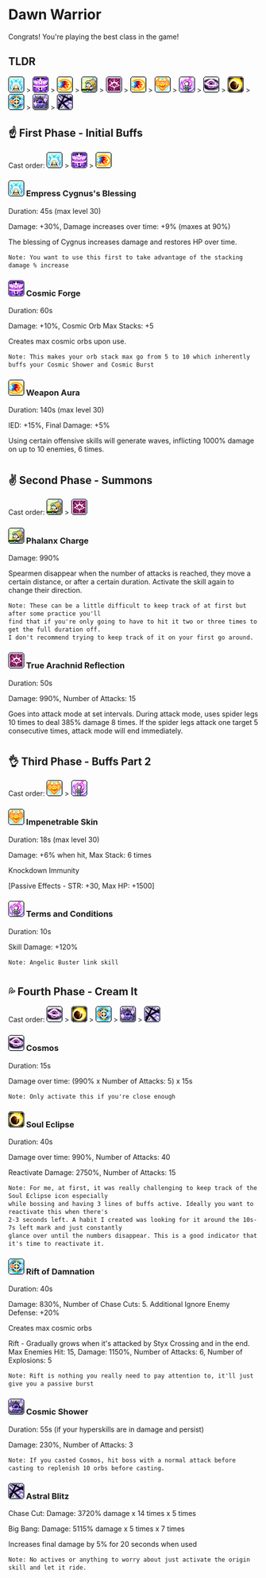 # Dawn Warrior

Congrats! You're playing the best class in the game!

## TLDR
![image](https://github.com/garydsong/MapleBurst/blob/main/src/assets/Classes/DawnWarrior/empress-cygnuss-blessing.png) > 
![image](https://github.com/garydsong/MapleBurst/blob/main/src/assets/Classes/DawnWarrior/cosmic-forge.png) > 
![image](https://github.com/garydsong/MapleBurst/blob/main/src/assets/Classes/DawnWarrior/weapon-aura.png) > 
![image](https://github.com/garydsong/MapleBurst/blob/main/src/assets/Classes/DawnWarrior/phalanx-charge.png) > 
![image](https://github.com/garydsong/MapleBurst/blob/main/src/assets/Classes/DawnWarrior/true-arachnid-reflection.png) > 
![image](https://github.com/garydsong/MapleBurst/blob/main/src/assets/Classes/DawnWarrior/weapon-aura.png) > 
![image](https://github.com/garydsong/MapleBurst/blob/main/src/assets/Classes/DawnWarrior/impenetrable-skin.png) > 
![image](https://github.com/garydsong/MapleBurst/blob/main/src/assets/Classes/DawnWarrior/terms-and-conditions.png) > 
![image](https://github.com/garydsong/MapleBurst/blob/main/src/assets/Classes/DawnWarrior/cosmos.png) > 
![image](https://github.com/garydsong/MapleBurst/blob/main/src/assets/Classes/DawnWarrior/soul-eclipse.png) > 
![image](https://github.com/garydsong/MapleBurst/blob/main/src/assets/Classes/DawnWarrior/rift-of-damnation.png) > 
![image](https://github.com/garydsong/MapleBurst/blob/main/src/assets/Classes/DawnWarrior/cosmic-shower.png) > 
![image](https://github.com/garydsong/MapleBurst/blob/main/src/assets/Classes/DawnWarrior/astral-blitz.png)


## ☝️ First Phase - Initial Buffs
Cast order: 
![image](https://github.com/garydsong/MapleBurst/blob/main/src/assets/Classes/DawnWarrior/empress-cygnuss-blessing.png) > 
![image](https://github.com/garydsong/MapleBurst/blob/main/src/assets/Classes/DawnWarrior/cosmic-forge.png) > 
![image](https://github.com/garydsong/MapleBurst/blob/main/src/assets/Classes/DawnWarrior/weapon-aura.png) 

### ![image](https://github.com/garydsong/MapleBurst/blob/main/src/assets/Classes/DawnWarrior/empress-cygnuss-blessing.png) Empress Cygnus's Blessing

Duration: 45s (max level 30) 

Damage: +30%, Damage increases over time: +9% (maxes at 90%)

The blessing of Cygnus increases damage and restores HP over time. 

```
Note: You want to use this first to take advantage of the stacking damage % increase
```

### ![image](https://github.com/garydsong/MapleBurst/blob/main/src/assets/Classes/DawnWarrior/cosmic-forge.png) Cosmic Forge

Duration: 60s 

Damage: +10%, Cosmic Orb Max Stacks: +5

Creates max cosmic orbs upon use. 

```
Note: This makes your orb stack max go from 5 to 10 which inherently buffs your Cosmic Shower and Cosmic Burst
```

### ![image](https://github.com/garydsong/MapleBurst/blob/main/src/assets/Classes/DawnWarrior/weapon-aura.png) Weapon Aura

Duration: 140s (max level 30) 

IED: +15%, Final Damage: +5%

Using certain offensive skills will generate waves, inflicting 1000% damage on up to 10 enemies, 6 times.

#

## ✌️ Second Phase - Summons
Cast order:
![image](https://github.com/garydsong/MapleBurst/blob/main/src/assets/Classes/DawnWarrior/phalanx-charge.png) > 
![image](https://github.com/garydsong/MapleBurst/blob/main/src/assets/Classes/DawnWarrior/true-arachnid-reflection.png)

### ![image](https://github.com/garydsong/MapleBurst/blob/main/src/assets/Classes/DawnWarrior/phalanx-charge.png) Phalanx Charge

Damage: 990%

Spearmen disappear when the number of attacks is reached, they move a certain distance, or after a certain duration. Activate the skill again to change their direction.

```
Note: These can be a little difficult to keep track of at first but after some practice you'll
find that if you're only going to have to hit it two or three times to get the full duration off.
I don't recommend trying to keep track of it on your first go around.
```

### ![image](https://github.com/garydsong/MapleBurst/blob/main/src/assets/Classes/DawnWarrior/true-arachnid-reflection.png) True Arachnid Reflection

Duration: 50s

Damage: 990%, Number of Attacks: 15

Goes into attack mode at set intervals. During attack mode, uses spider legs 10 times to deal 385% damage 8 times. If the spider legs attack one target 5 consecutive times, attack mode will end immediately.

#

## 👌 Third Phase - Buffs Part 2
Cast order:
![image](https://github.com/garydsong/MapleBurst/blob/main/src/assets/Classes/DawnWarrior/impenetrable-skin.png) > 
![image](https://github.com/garydsong/MapleBurst/blob/main/src/assets/Classes/DawnWarrior/terms-and-conditions.png)

### ![image](https://github.com/garydsong/MapleBurst/blob/main/src/assets/Classes/DawnWarrior/impenetrable-skin.png) Impenetrable Skin

Duration: 18s (max level 30)

Damage: +6% when hit, Max Stack: 6 times

Knockdown Immunity

[Passive Effects - STR: +30, Max HP: +1500]



### ![image](https://github.com/garydsong/MapleBurst/blob/main/src/assets/Classes/DawnWarrior/terms-and-conditions.png) Terms and Conditions

Duration: 10s

Skill Damage: +120% 

```
Note: Angelic Buster link skill
```

#

## 💦 Fourth Phase - Cream It
Cast order:
![image](https://github.com/garydsong/MapleBurst/blob/main/src/assets/Classes/DawnWarrior/cosmos.png) > 
![image](https://github.com/garydsong/MapleBurst/blob/main/src/assets/Classes/DawnWarrior/soul-eclipse.png) > 
![image](https://github.com/garydsong/MapleBurst/blob/main/src/assets/Classes/DawnWarrior/rift-of-damnation.png) > 
![image](https://github.com/garydsong/MapleBurst/blob/main/src/assets/Classes/DawnWarrior/cosmic-shower.png) > 
![image](https://github.com/garydsong/MapleBurst/blob/main/src/assets/Classes/DawnWarrior/astral-blitz.png)

### ![image](https://github.com/garydsong/MapleBurst/blob/main/src/assets/Classes/DawnWarrior/cosmos.png) Cosmos

Duration: 15s

Damage over time: (990% x Number of Attacks: 5) x 15s

```
Note: Only activate this if you're close enough
```

### ![image](https://github.com/garydsong/MapleBurst/blob/main/src/assets/Classes/DawnWarrior/soul-eclipse.png) Soul Eclipse

Duration: 40s

Damage over time: 990%, Number of Attacks: 40

Reactivate Damage: 2750%, Number of Attacks: 15

```
Note: For me, at first, it was really challenging to keep track of the Soul Eclipse icon especially 
while bossing and having 3 lines of buffs active. Ideally you want to reactivate this when there's 
2-3 seconds left. A habit I created was looking for it around the 10s-7s left mark and just constantly
glance over until the numbers disappear. This is a good indicator that it's time to reactivate it.
```

### ![image](https://github.com/garydsong/MapleBurst/blob/main/src/assets/Classes/DawnWarrior/rift-of-damnation.png) Rift of Damnation

Duration: 40s

Damage: 830%,  Number of Chase Cuts: 5. Additional Ignore Enemy Defense: +20%

Creates max cosmic orbs

Rift - Gradually grows when it's attacked by Styx Crossing and in the end. 
Max Enemies Hit: 15, Damage: 1150%, Number of Attacks: 6, Number of Explosions: 5

```
Note: Rift is nothing you really need to pay attention to, it'll just give you a passive burst
```

### ![image](https://github.com/garydsong/MapleBurst/blob/main/src/assets/Classes/DawnWarrior/cosmic-shower.png) Cosmic Shower

Duration: 55s (if your hyperskills are in damage and persist)

Damage: 230%, Number of Attacks: 3

```
Note: If you casted Cosmos, hit boss with a normal attack before casting to replenish 10 orbs before casting.
```

### ![image](https://github.com/garydsong/MapleBurst/blob/main/src/assets/Classes/DawnWarrior/astral-blitz.png) Astral Blitz

Chase Cut:
Damage: 3720% damage x 14 times x 5 times

Big Bang:
Damage: 5115% damage x 5 times x 7 times

Increases final damage by 5% for 20 seconds when used

```
Note: No actives or anything to worry about just activate the origin skill and let it ride.
```
